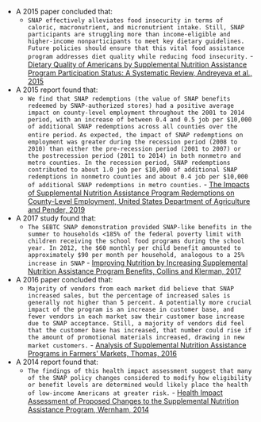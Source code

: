 - A 2015 paper concluded that:
    - `SNAP effectively alleviates food insecurity in terms of caloric, macronutrient, and micronutrient intake. Still, SNAP participants are struggling more than income-eligible and higher-income nonparticipants to meet key dietary guidelines. Future policies should ensure that this vital food assistance program addresses diet quality while reducing food insecurity.` - [Dietary Quality of Americans by Supplemental Nutrition Assistance Program Participation Status: A Systematic Review, Andreyeva et al., 2015](https://annas-archive.org/scidb/10.1016/j.amepre.2015.04.035)
- A 2015 report found that:
    - `We find that SNAP redemptions (the value of SNAP benefits redeemed by SNAP-authorized stores) had a positive average impact on county-level employment throughout the 2001 to 2014 period, with an increase of between 0.4 and 0.5 job per $10,000 of additional SNAP redemptions across all counties over the entire period.` `As expected, the impact of SNAP redemptions on employment was greater during the recession period (2008 to 2010) than either the pre-recession period (2001 to 2007) or the postrecession period (2011 to 2014) in both nonmetro and metro counties. In the recession period, SNAP redemptions contributed to about 1.0 job per $10,000 of additional SNAP redemptions in nonmetro counties and about 0.4 job per $10,000 of additional SNAP redemptions in metro counties.` - [The Impacts of Supplemental Nutrition Assistance Program Redemptions on County-Level Employment, United States Department of Agriculture and Pender, 2019](https://www.ers.usda.gov/webdocs/publications/93169/err-263.pdf?v=1509.3)
- A 2017 study found that:
    - `The SEBTC SNAP demonstration provided SNAP-like benefits in the summer to households <185% of the federal poverty limit with children receiving the school food programs during the school year. In 2012, the $60 monthly per child benefit amounted to approximately $90 per month per household, analogous to a 25% increase in SNAP` - [Improving Nutrition by Increasing Supplemental Nutrition Assistance Program Benefits, Collins and Klerman, 2017](https://www.ajpmonline.org/action/showPdf?pii=S0749-3797%2816%2930389-0)
- A 2016 paper concluded that:
    - `Majority of vendors from each market did believe that SNAP increased sales, but the percentage of increased sales is generally not higher than 5 percent. A potentially more crucial impact of the program is an increase in customer base, and fewer vendors in each market saw their customer base increase due to SNAP acceptance. Still, a majority of vendors did feel that the customer base has increased, that number could rise if the amount of promotional materials increased, drawing in new market customers.` - [Analysis of Supplemental Nutrition Assistance Programs in Farmers' Markets, Thomas, 2016](https://scholarworks.uark.edu/cgi/viewcontent.cgi?article=1002&context=scwkuht)
- A 2014 report found that:
    - `The findings of this health impact assessment suggest that many of the SNAP policy changes considered to modify how eligibility or benefit levels are determined would likely place the health of low-income Americans at greater risk.` - [Health Impact Assessment of Proposed Changes to the Supplemental Nutrition Assistance Program, Wernham, 2014](https://www.pewtrusts.org/~/media/assets/2014/11/hiahealthimpactsnapwhitepaper.pdf)